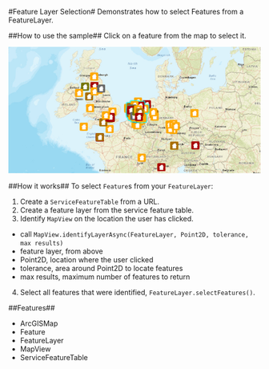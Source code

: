 #Feature Layer Selection#
Demonstrates how to select Features from a FeatureLayer.

##How to use the sample##
Click on a feature from the map to select it.

![](FeatureLayerSelection.png)

##How it works##
To select `Feature`s from your `FeatureLayer`:

1. Create a `ServiceFeatureTable` from a URL.
2. Create a feature layer from the service feature table.
3. Identify `MapView` on the location the user has clicked.
  - call `MapView.identifyLayerAsync(FeatureLayer, Point2D, tolerance, max results)`
  - feature layer, from above
  - Point2D, location where the user clicked
  - tolerance, area around Point2D to locate features
  - max results, maximum number of features to return
4. Select all features that were identified, `FeatureLayer.selectFeatures()`.

##Features##
- ArcGISMap
- Feature
- FeatureLayer
- MapView
- ServiceFeatureTable

